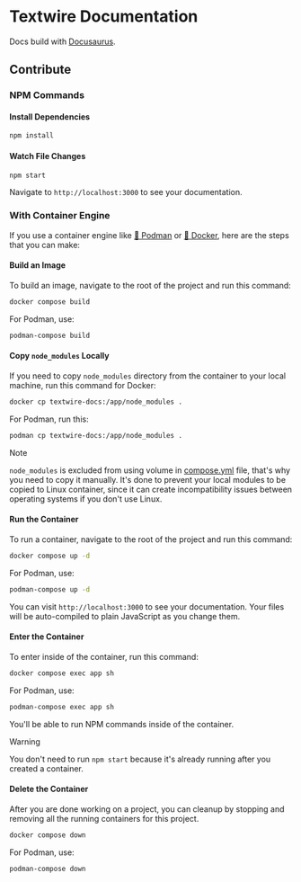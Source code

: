 # Textwire Documentation
Docs build with [Docusaurus](https://docusaurus.io/).

## Contribute
### NPM Commands
#### Install Dependencies
```bash
npm install
```

#### Watch File Changes
```bash
npm start
```

Navigate to `http://localhost:3000` to see your documentation.

### With Container Engine
If you use a container engine like [🦦 Podman](https://podman.io/) or [🐳 Docker](https://app.docker.com/), here are the steps that you can make:

#### Build an Image
To build an image, navigate to the root of the project and run this command:
```bash
docker compose build
```
For Podman, use:
```bash
podman-compose build
```

#### Copy `node_modules` Locally
If you need to copy `node_modules` directory from the container to your local machine, run this command for Docker:
```bash
docker cp textwire-docs:/app/node_modules .
```
For Podman, run this:
```bash
podman cp textwire-docs:/app/node_modules .
```

> [!NOTE]
> `node_modules` is excluded from using volume in [compose.yml](compose.yml) file, that's why you need to copy it manually. It's done to prevent your local modules to be copied to Linux container, since it can create incompatibility issues between operating systems if you don't use Linux.

#### Run the Container
To run a container, navigate to the root of the project and run this command:
```bash
docker compose up -d
```
For Podman, use:
```bash
podman-compose up -d
```

You can visit `http://localhost:3000` to see your documentation. Your files will be auto-compiled to plain JavaScript as you change them.

#### Enter the Container
To enter inside of the container, run this command:
```bash
docker compose exec app sh
```
For Podman, use:
```bash
podman-compose exec app sh
```

You'll be able to run NPM commands inside of the container.

> [!WARNING]
> You don't need to run `npm start` because it's already running after you created a container.

#### Delete the Container
After you are done working on a project, you can cleanup by stopping and removing all the running containers for this project.
```bash
docker compose down
```
For Podman, use:
```bash
podman-compose down
```
